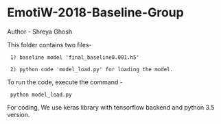 # EmotiW-2018-Baseline-Group
Author - Shreya Ghosh

This folder contains two files-
     
     1) baseline model 'final_baseline0.001.h5' 
     
     2) python code 'model_load.py' for loading the model.
     
To run the code, execute the command -
     
     python model_load.py
     
For coding, We use keras library with tensorflow backend and python 3.5 version.
                
